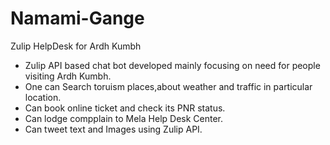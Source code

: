 # Namami-Gange

Zulip HelpDesk for Ardh Kumbh

* Zulip API based chat bot developed mainly focusing on need for people visiting Ardh Kumbh.
* One can Search  toruism places,about weather and traffic in particular location.
* Can book online ticket and check its PNR status.
* Can lodge compplain to Mela Help Desk Center.
* Can tweet text and Images using Zulip API.
